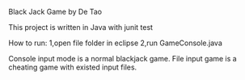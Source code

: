 Black Jack Game by De Tao

This project is written in Java with junit test

How to run:
1,open file folder in eclipse 
2,run GameConsole.java

Console input mode is a normal blackjack game.
File input game is a cheating game with existed input files.